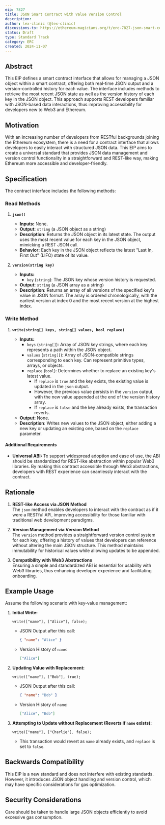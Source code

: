 ```yaml
---
eip: 7827
title: JSON Smart Contract with Value Version Control
description:
author: lex-clinic (@lex-clinic)
discussions-to: https://ethereum-magicians.org/t/erc-7827-json-smart-contract-with-value-version-control/21865
status: Draft
type: Standard Track
category: ERC
created: 2024-11-07
--- 
```


## Abstract

This EIP defines a smart contract interface that allows for managing a JSON object within a smart contract, offering both real-time JSON output and a version-controlled history for each value. 
The interface includes methods to retrieve the most recent JSON state as well as the version history of each key in the JSON object. 
This approach supports REST developers familiar with JSON-based data interactions, thus improving accessibility for developers new to Web3 and Ethereum.

## Motivation

With an increasing number of developers from RESTful backgrounds joining the Ethereum ecosystem, there is a need for a contract interface that allows developers to easily interact with structured JSON data. 
This EIP aims to create a universal standard that provides JSON data management and version control functionality in a straightforward and REST-like way, making Ethereum more accessible and developer-friendly.

## Specification

The contract interface includes the following methods:

### Read Methods

1. **`json()`**

   - **Inputs:** None.
   - **Output:** `string` (a JSON object as a string)
   - **Description:** Returns the JSON object in its latest state. The output uses the most recent value for each key in the JSON object, mimicking a REST JSON call.
   - **Behavior:** Each key in the JSON object reflects the latest "Last In, First Out" (LIFO) state of its value.

2. **`version(string key)`**

   - **Inputs:** 
     - `key` (`string`): The JSON key whose version history is requested.
   - **Output:** `string` (a JSON array as a string)
   - **Description:** Returns an array of all versions of the specified key's value in JSON format. 
     The array is ordered chronologically, with the earliest version at index 0 and the most recent version at the highest index.

### Write Method

1. **`write(string[] keys, string[] values, bool replace)`**

   - **Inputs:**
     - `keys` (`string[]`): Array of JSON key strings, where each key represents a path within the JSON object.
     - `values` (`string[]`): Array of JSON-compatible strings corresponding to each key. Can represent primitive types, arrays, or objects.
     - `replace` (`bool`): Determines whether to replace an existing key's latest value.
       - If `replace` is `true` and the key exists, the existing value is updated in the `json` output.
       - However, the previous value persists in the `version` output, with the new value appended at the end of the version history array.
       - If `replace` is `false` and the key already exists, the transaction reverts.
   - **Output:** None.
   - **Description:** Writes new values to the JSON object, either adding a new key or updating an existing one, based on the `replace` parameter.

#### Additional Requirements

- **Universal ABI:** To support widespread adoption and ease of use, the ABI should be standardized for REST-like abstraction within popular Web3 libraries. 
  By making this contract accessible through Web3 abstractions, developers with REST experience can seamlessly interact with the contract.
  
## Rationale

1. **REST-like Access via JSON Method**  
   The `json` method enables developers to interact with the contract as if it were a RESTful API, improving accessibility for those familiar with traditional web development paradigms.

2. **Version Management via Version Method**  
   The `version` method provides a straightforward version control system for each key, offering a history of values that developers can reference without altering the main JSON structure. 
   This method maintains immutability for historical values while allowing updates to be appended.

3. **Compatibility with Web3 Abstractions**  
   Ensuring a simple and standardized ABI is essential for usability with Web3 libraries, thus enhancing developer experience and facilitating onboarding.

## Example Usage

Assume the following scenario with key-value management:

1. **Initial Write:**  
   ```solidity
   write(["name"], ["Alice"], false);
   ```
   - JSON Output after this call:
     ```json
     { "name": "Alice" }
     ```
   - Version History of `name`:
     ```json
     ["Alice"]
     ```

2. **Updating Value with Replacement:**  
   ```solidity
   write(["name"], ["Bob"], true);
   ```
   - JSON Output after this call:
     ```json
     { "name": "Bob" }
     ```
   - Version History of `name`:
     ```json
     ["Alice", "Bob"]
     ```

3. **Attempting to Update without Replacement (Reverts if `name` exists):**  
   ```solidity
   write(["name"], ["Charlie"], false);
   ```
   - This transaction would revert as `name` already exists, and `replace` is set to `false`.

## Backwards Compatibility

This EIP is a new standard and does not interfere with existing standards. 
However, it introduces JSON object handling and version control, which may have specific considerations for gas optimization.

## Security Considerations

Care should be taken to handle large JSON objects efficiently to avoid excessive gas consumption.
